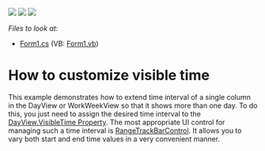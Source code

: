 <!-- default badges list -->
![](https://img.shields.io/endpoint?url=https://codecentral.devexpress.com/api/v1/VersionRange/128634380/10.1.9%2B)
[![](https://img.shields.io/badge/Open_in_DevExpress_Support_Center-FF7200?style=flat-square&logo=DevExpress&logoColor=white)](https://supportcenter.devexpress.com/ticket/details/E3202)
[![](https://img.shields.io/badge/📖_How_to_use_DevExpress_Examples-e9f6fc?style=flat-square)](https://docs.devexpress.com/GeneralInformation/403183)
<!-- default badges end -->
<!-- default file list -->
*Files to look at*:

* [Form1.cs](./CS/Form1.cs) (VB: [Form1.vb](./VB/Form1.vb))
<!-- default file list end -->
# How to customize visible time


<p>This example demonstrates how to extend time interval of a single column in the DayView or WorkWeekView so that it shows more than one day. To do this, you just need to assign the desired time interval to the <a href="http://documentation.devexpress.com/#WindowsForms/DevExpressXtraSchedulerDayView_VisibleTimetopic"><u>DayView.VisibleTime Property</u></a>. The most appropriate UI control for managing such a time interval is <a href="http://documentation.devexpress.com/#WindowsForms/clsDevExpressXtraEditorsRangeTrackBarControltopic"><u>RangeTrackBarControl</u></a>. It allows you to vary both start and end time values in a very convenient manner.</p>

<br/>


